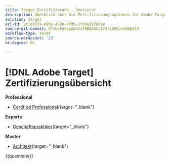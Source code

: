 ```yaml
---
title: Target-Zertifizierung - Übersicht
description: Überblick über die Zertifizierungsoptionen für Adobe Target
solution: Target
exl-id: 2e1ee659-e9be-429e-9fdb-1f5ba1976bae
source-git-commit: df1be8a0aa3d31a79083a5c174f5692ace506524
workflow-type: tm+mt
source-wordcount: '23'
ht-degree: 0%

---
```


# [!DNL Adobe Target] Zertifizierungsübersicht

**Professional**

* [Certified Professional](https://certification.adobe.com/certification/target-business-practitioner-professional){target="_blank"} <!--AD0-E408-->

**Experte**

* [Geschäftspraktiker](https://certification.adobe.com/certification/target-business-practitioner-expert){target="_blank"} <!--AD0-E406-->

**Master**

* [Architekt](https://certification.adobe.com/certification/target-architect-master){target="_blank"} <!--AD0-E409-->

{{questions}}

